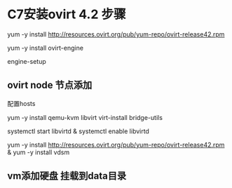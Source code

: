 # C7安装ovirt 4.2 步骤

yum -y install http://resources.ovirt.org/pub/yum-repo/ovirt-release42.rpm

yum -y install ovirt-engine

engine-setup


## ovirt node 节点添加

配置hosts

yum -y install qemu-kvm libvirt virt-install bridge-utils

systemctl start libvirtd & systemctl enable libvirtd

yum -y install http://resources.ovirt.org/pub/yum-repo/ovirt-release42.rpm & yum -y install vdsm


## vm添加硬盘 挂载到data目录




